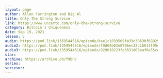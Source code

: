 ```yaml
---
layout: page
author: Allen Farrington and Big Al
title: Only The Strong Survive
link: https://www.uncerto.com/only-the-strong-survive
category: Bitcoin's Uniqueness
date: Sep 19, 2021
lesson: 5
audio: https://pod.link/1359544516/episode/bae1c1039509fa33c3863bf68929390c
audio2: https://pod.link/1359544516/episode/f0d66b03e879bec33c1b613f95e183a1
audio3: https://pod.link/1359544516/episode/929010223fa3531d05eaf6a55cdc10bc
star: 
archive: https://archive.ph/f9bn7
series: 
seriesnr: 
---
```

